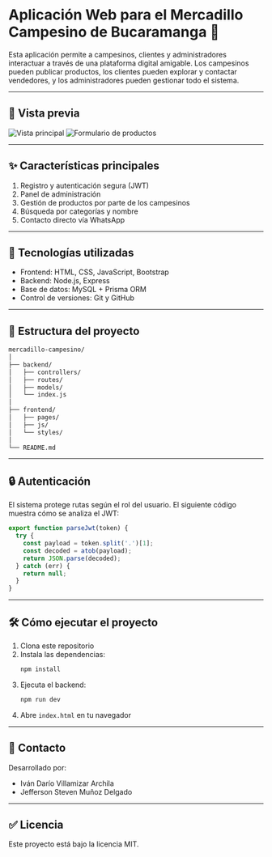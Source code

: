 # Aplicación Web para el Mercadillo Campesino de Bucaramanga 🥦

Esta aplicación permite a campesinos, clientes y administradores interactuar a través de una plataforma digital amigable. Los campesinos pueden publicar productos, los clientes pueden explorar y contactar vendedores, y los administradores pueden gestionar todo el sistema.

---

## 📸 Vista previa

![Vista principal](./assets/vista-principal.png)
![Formulario de productos](./assets/form-producto.png)

---

## ✨ Características principales

1. Registro y autenticación segura (JWT)
2. Panel de administración
3. Gestión de productos por parte de los campesinos
4. Búsqueda por categorías y nombre
5. Contacto directo vía WhatsApp

---

## 🚀 Tecnologías utilizadas

- Frontend: HTML, CSS, JavaScript, Bootstrap
- Backend: Node.js, Express
- Base de datos: MySQL + Prisma ORM
- Control de versiones: Git y GitHub

---

## 📂 Estructura del proyecto

```bash
mercadillo-campesino/
│
├── backend/
│   ├── controllers/
│   ├── routes/
│   ├── models/
│   └── index.js
│
├── frontend/
│   ├── pages/
│   ├── js/
│   └── styles/
│
└── README.md
```

---

## 🔒 Autenticación

El sistema protege rutas según el rol del usuario. El siguiente código muestra cómo se analiza el JWT:

```js
export function parseJwt(token) {
  try {
    const payload = token.split('.')[1];
    const decoded = atob(payload);
    return JSON.parse(decoded);
  } catch (err) {
    return null;
  }
}
```

---

## 🛠️ Cómo ejecutar el proyecto

1. Clona este repositorio
2. Instala las dependencias:
   ```bash
   npm install
   ```
3. Ejecuta el backend:
   ```bash
   npm run dev
   ```
4. Abre `index.html` en tu navegador

---

## 📧 Contacto

Desarrollado por:

- Iván Darío Villamizar Archila
- Jefferson Steven Muñoz Delgado

---

## ✅ Licencia

Este proyecto está bajo la licencia MIT.